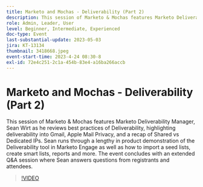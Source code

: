 ```yaml
---
title: Marketo and Mochas - Deliverability (Part 2)
description: This session of Marketo & Mochas features Marketo Deliverability Manager, Sean Wirt as he reviews best practices of Deliverability, highlighting deliverability into Gmail, Apple Mail Privacy, and a recap of Shared vs Dedicated IPs. Sean runs through a lengthy in product demonstration of the Deliverability tool in Marketo Engage as well as how to import a seed lists, create smart lists, reports and more. The event concludes with an extended Q&A session where Sean answers questions from registrants and attendees.
role: Admin, Leader, User
level: Beginner, Intermediate, Experienced
doc-type: Event
last-substantial-update: 2023-05-03
jira: KT-13134
thumbnail: 3418668.jpeg
event-start-time: 2023-4-24 08:30-8
exl-id: 72e4c251-2c1a-454b-83e4-a16ba266accb
---
```

# Marketo and Mochas - Deliverability (Part 2)

This session of Marketo & Mochas features Marketo Deliverability Manager, Sean Wirt as he reviews best practices of Deliverability, highlighting deliverability into Gmail, Apple Mail Privacy, and a recap of Shared vs Dedicated IPs. Sean runs through a lengthy in product demonstration of the Deliverability tool in Marketo Engage as well as how to import a seed lists, create smart lists, reports and more. The event concludes with an extended Q&A session where Sean answers questions from registrants and attendees.

>[!VIDEO](https://video.tv.adobe.com/v/3418668/?learn=on)
